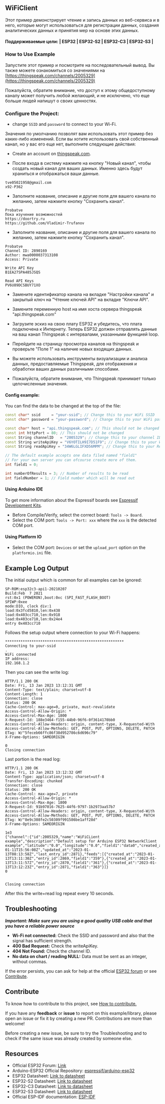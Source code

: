## WiFiClient

Этот пример демонстрирует чтение и запись данных из веб-сервиса и в него, которые могут использоваться для регистрации данных, создания аналитических данных и принятия мер на основе этих данных.

#### Поддерживаемые цели: | ESP32 | ESP32-S2 | ESP32-C3 | ESP32-S3 |

### How to Use Example

Запустите этот пример и посмотрите на последовательный вывод. Вы также можете ознакомиться со значениями на [https://thingspeak.com/channels/2005329](https://thingspeak.com/channels/2005329)

Пожалуйста, обратите внимание, что доступ к этому общедоступному каналу может получить любой желающий, и не исключено, что еще больше людей напишут о своих ценностях.

### Configure the Project:

- сhange `SSID` and `password` to connect to your Wi-Fi.

Значения по умолчанию позволят вам использовать этот пример без каких-либо изменений. Если вы хотите использовать свой собственный канал, но у вас его еще нет, выполните следующие действия:

* Create an account on [thingspeak.com](https://www.thingspeak.com).

* После входа в систему нажмите на кнопку "Новый канал", чтобы создать новый канал для ваших данных. Именно здесь будут храниться и отображаться ваши данные.

```
tve05021958@gmail.com
x92-P362
```

* Заполните название, описание и другие поля для вашего канала по желанию, затем нажмите кнопку "Сохранить канал".

```
Probatve
Пока изучение возможностей
https://doortry.ru
https://github.com/Vladimir-Trufanov
```

* Заполните название, описание и другие поля для вашего канала по желанию, затем нажмите кнопку "Сохранить канал".

```
Probatve
Channel ID: 2890169
Author: mwa0000037313108
Access: Private

Write API Key
B1EA27SPA485JSQS

Read API Keys
PV6U89DCSBUY71XO

```

* Замените идентификатор канала на вкладке "Настройки канала" и закрытый ключ на "Чтение ключей API" на вкладке "Ключи API".

* Замените переменную host на имя хоста сервера thingspeak "api.thingspeak.com"

* Загрузите эскиз на свою плату ESP32 и убедитесь, что плата подключена к Интернету. Теперь ESP32 должен отправлять данные на ваш канал Thingspeak с интервалами, указанными функцией loop.

* Перейдите на страницу просмотра каналов на thingspeak и проверьте "Поле 1" на наличие новых входящих данных.

* Вы можете использовать инструменты визуализации и анализа данных, предоставляемые Thingspeak, для отображения и обработки ваших данных различными способами.

* Пожалуйста, обратите внимание, что Thingspeak принимает только целочисленные значения.

#### Config example:

You can find the data to be changed at the top of the file:

```cpp
const char* ssid     = "your-ssid"; // Change this to your WiFi SSID
const char* password = "your-password"; // Change this to your WiFi password

const char* host = "api.thingspeak.com"; // This should not be changed
const int httpPort = 80; // This should not be changed
const String channelID   = "2005329"; // Change this to your channel ID
const String writeApiKey = "V6YOTILH9I7D51F9"; // Change this to your Write API key
const String readApiKey = "34W6LGLIFXD56MPM"; // Change this to your Read API key

// The default example accepts one data filed named "field1"
// For your own server you can ofcourse create more of them.
int field1 = 0;

int numberOfResults = 3; // Number of results to be read
int fieldNumber = 1; // Field number which will be read out
```

#### Using Arduino IDE

To get more information about the Espressif boards see [Espressif Development Kits](https://www.espressif.com/en/products/devkits).

* Before Compile/Verify, select the correct board: `Tools -> Board`.
* Select the COM port: `Tools -> Port: xxx` where the `xxx` is the detected COM port.

#### Using Platform IO

* Select the COM port: `Devices` or set the `upload_port` option on the `platformio.ini` file.

## Example Log Output

The initial output which is common for all examples can be ignored:
```
SP-ROM:esp32c3-api1-20210207
Build:Feb  7 2021
rst:0x1 (POWERON),boot:0xc (SPI_FAST_FLASH_BOOT)
SPIWP:0xee
mode:DIO, clock div:1
load:0x3fcd5810,len:0x438
load:0x403cc710,len:0x918
load:0x403ce710,len:0x24e4
entry 0x403cc710
```
Follows the setup output where connection to your Wi-Fi happens:
```
******************************************************
Connecting to your-ssid
.
WiFi connected
IP address:
192.168.1.2
```
Then you can see the write log:
```
HTTP/1.1 200 OK
Date: Fri, 13 Jan 2023 13:12:31 GMT
Content-Type: text/plain; charset=utf-8
Content-Length: 1
Connection: close
Status: 200 OK
Cache-Control: max-age=0, private, must-revalidate
Access-Control-Allow-Origin: *
Access-Control-Max-Age: 1800
X-Request-Id: 188e3464-f155-44b0-96f6-0f3614170bb0
Access-Control-Allow-Headers: origin, content-type, X-Requested-With
Access-Control-Allow-Methods: GET, POST, PUT, OPTIONS, DELETE, PATCH
ETag: W/"5feceb66ffc86f38d952786c6d696c79"
X-Frame-Options: SAMEORIGIN

0
Closing connection
```
Last portion is the read log:
```
HTTP/1.1 200 OK
Date: Fri, 13 Jan 2023 13:12:32 GMT
Content-Type: application/json; charset=utf-8
Transfer-Encoding: chunked
Connection: close
Status: 200 OK
Cache-Control: max-age=7, private
Access-Control-Allow-Origin: *
Access-Control-Max-Age: 1800
X-Request-Id: 91b97016-7625-44f6-9797-1b2973aa57b7
Access-Control-Allow-Headers: origin, content-type, X-Requested-With
Access-Control-Allow-Methods: GET, POST, PUT, OPTIONS, DELETE, PATCH
ETag: W/"8e9c308fe2c50309f991586be1aff28d"
X-Frame-Options: SAMEORIGIN

1e3
{"channel":{"id":2005329,"name":"WiFiCLient example","description":"Default setup for Arduino ESP32 NetworkClient example","latitude":"0.0","longitude":"0.0","field1":"data0","created_at":"2023-01-11T15:56:08Z","updated_at":"2023-01-13T08:13:58Z","last_entry_id":2871},"feeds":[{"created_at":"2023-01-13T13:11:30Z","entry_id":2869,"field1":"359"},{"created_at":"2023-01-13T13:11:57Z","entry_id":2870,"field1":"361"},{"created_at":"2023-01-13T13:12:23Z","entry_id":2871,"field1":"363"}]}
0


Closing connection
```
After this the write+read log repeat every 10 seconds.


## Troubleshooting

***Important: Make sure you are using a good quality USB cable and that you have a reliable power source***

* **Wi-Fi not connected:** Check the SSID and password and also that the signal has sufficient strength.
* **400 Bad Request:** Check the writeApiKey.
* **404 Not Found:** Check the channel ID.
* **No data on chart / reading NULL:** Data must be sent as an integer, without commas.

If the error persists, you can ask for help at the official [ESP32 forum](https://esp32.com) or see [Contribute](#contribute).

## Contribute

To know how to contribute to this project, see [How to contribute.](https://github.com/espressif/arduino-esp32/blob/master/CONTRIBUTING.rst)

If you have any **feedback** or **issue** to report on this example/library, please open an issue or fix it by creating a new PR. Contributions are more than welcome!

Before creating a new issue, be sure to try the Troubleshooting and to check if the same issue was already created by someone else.

## Resources

* Official ESP32 Forum: [Link](https://esp32.com)
* Arduino-ESP32 Official Repository: [espressif/arduino-esp32](https://github.com/espressif/arduino-esp32)
* ESP32 Datasheet: [Link to datasheet](https://www.espressif.com/sites/default/files/documentation/esp32_datasheet_en.pdf)
* ESP32-S2 Datasheet: [Link to datasheet](https://www.espressif.com/sites/default/files/documentation/esp32-s2_datasheet_en.pdf)
* ESP32-C3 Datasheet: [Link to datasheet](https://www.espressif.com/sites/default/files/documentation/esp32-c3_datasheet_en.pdf)
* ESP32-S3 Datasheet: [Link to datasheet](https://www.espressif.com/sites/default/files/documentation/esp32-s3_datasheet_en.pdf)
* Official ESP-IDF documentation: [ESP-IDF](https://idf.espressif.com)
